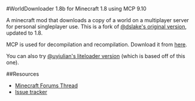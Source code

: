 #WorldDownloader 1.8b for Minecraft 1.8 using MCP 9.10

A minecraft mod that downloads a copy of a world on a multiplayer server for personal singleplayer use.  This is a fork of [@dslake's original version](https://github.com/dslake/WorldDownloader), updated to 1.8.

MCP is used for decompilation and recompilation.  Download it from [here](http://www.modcoderpack.com/website/releases).

You can also try [@uyjulian's liteloader version](https://github.com/uyjulian/LiteModWDL/) (which is based off of this one).

##Resources 

 * [Minecraft Forums Thread](http://www.minecraftforum.net/topic/1444862-)
 * [Issue tracker](https://github.com/Pokechu22/WorldDownloader/issues)